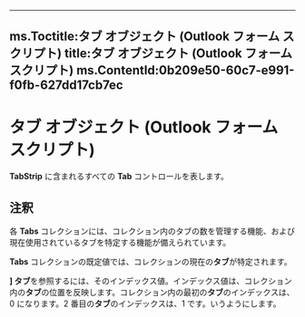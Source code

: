 

---
ms.Toctitle:タブ オブジェクト (Outlook フォーム スクリプト)
title:タブ オブジェクト (Outlook フォーム スクリプト)
ms.ContentId:0b209e50-60c7-e991-f0fb-627dd17cb7ec
---
# タブ オブジェクト (Outlook フォーム スクリプト)




**TabStrip** に含まれるすべての **Tab** コントロールを表します。

## 注釈
各 **Tabs** コレクションには、コレクション内のタブの数を管理する機能、および現在使用されているタブを特定する機能が備えられています。



**Tabs** コレクションの既定値では、コレクションの現在の**タブ**が特定されます。



**] タブ**を参照するには、そのインデックス値。インデックス値は、コレクション内の**タブ**の位置を反映します。コレクション内の最初の**タブ**のインデックスは、0 になります。2 番目の**タブ**のインデックスは、1 です。いうようにします。




